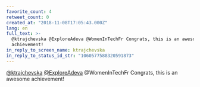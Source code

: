 ```yaml
---
favorite_count: 4
retweet_count: 0
created_at: "2018-11-08T17:05:43.000Z"
lang: en
full_text: >-
  @ktrajchevska @ExploreAdeva @WomenInTechFr Congrats, this is an awesome
  achievement!
in_reply_to_screen_name: ktrajchevska
in_reply_to_status_id_str: "1060577588320591873"
---
```


[@ktrajchevska](https://twitter.com/ktrajchevska)
[@ExploreAdeva](https://twitter.com/ExploreAdeva) @WomenInTechFr Congrats, this
is an awesome achievement!
